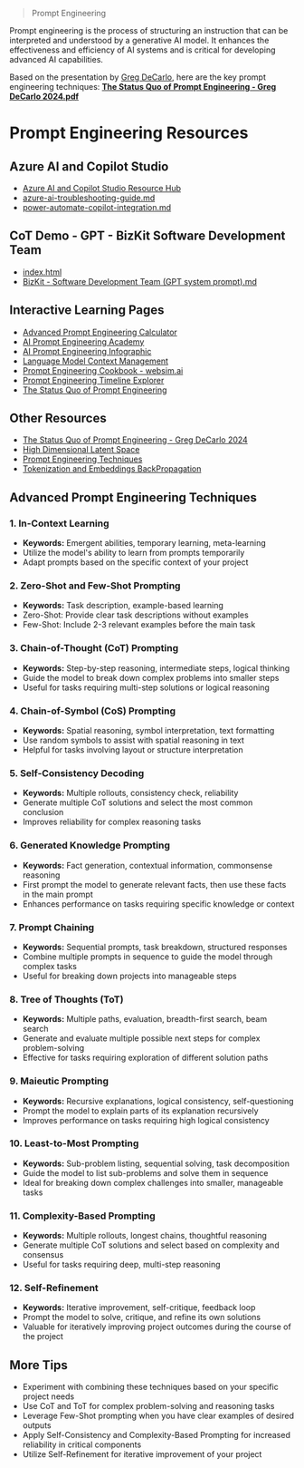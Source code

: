 > Prompt Engineering

Prompt engineering is the process of structuring an instruction that can be interpreted and understood by a generative AI model. It enhances the effectiveness and efficiency of AI systems and is critical for developing advanced AI capabilities.

Based on the presentation by [Greg DeCarlo](https://linktr.ee/mrinreality), here are the key prompt engineering techniques:
**[The Status Quo of Prompt Engineering - Greg DeCarlo 2024.pdf](The-Status-Quo-of-Prompt-Engineering--Greg-DeCarlo-2024.pdf)**

# Prompt Engineering Resources

## Azure AI and Copilot Studio
- [Azure AI and Copilot Studio Resource Hub](Azure%20AI%20and%20Copilot%20Studio/Azure%20AI%20and%20Copilot%20Studio%20Resource%20Hub.html)
- [azure-ai-troubleshooting-guide.md](Azure%20AI%20and%20Copilot%20Studio/azure-ai-troubleshooting-guide.md)
- [power-automate-copilot-integration.md](Azure%20AI%20and%20Copilot%20Studio/power-automate-copilot-integration.md)

## CoT Demo - GPT - BizKit Software Development Team
- [index.html](GPT%20-%20BizKit%20Software%20Development%20Team/output/index.html)
- [BizKit - Software Development Team (GPT system prompt).md](GPT%20-%20BizKit%20Software%20Development%20Team/BizKit%20-%20Software%20Development%20Team%20(GPT%20system%20prompt).md)

## Interactive Learning Pages
- [Advanced Prompt Engineering Calculator](Interactive%20Learning%20Pages/Advanced%20Prompt%20Engineering%20Calculator.html)
- [AI Prompt Engineering Academy](Interactive%20Learning%20Pages/AI%20Prompt%20Engineering%20Academy.html)
- [AI Prompt Engineering Infographic](Interactive%20Learning%20Pages/AI%20Prompt%20Engineering%20Infographic.html)
- [Language Model Context Management](Interactive%20Learning%20Pages/Language%20Model%20Context%20Management.html)
- [Prompt Engineering Cookbook - websim.ai](Interactive%20Learning%20Pages/Prompt%20Engineering%20Cookbook%20-%20websim.ai.html)
- [Prompt Engineering Timeline Explorer](Interactive%20Learning%20Pages/Prompt%20Engineering%20Timeline%20Explorer.html)
- [The Status Quo of Prompt Engineering](Interactive%20Learning%20Pages/The%20Status%20Quo%20of%20Prompt%20Engineering.html)

## Other Resources
- [The Status Quo of Prompt Engineering - Greg DeCarlo 2024](The-Status-Quo-of-Prompt-Engineering--Greg-DeCarlo-2024.pdf)
- [High Dimensional Latent Space](High-Dimensional-Latent-Space.png)
- [Prompt Engineering Techniques](prompt-engineering-techniques.md)
- [Tokenization and Embeddings BackPropagation](Tokenization-and-Embeddings-BackPropagation.png)


## Advanced Prompt Engineering Techniques

### 1. In-Context Learning
- **Keywords:** Emergent abilities, temporary learning, meta-learning
- Utilize the model's ability to learn from prompts temporarily
- Adapt prompts based on the specific context of your project

### 2. Zero-Shot and Few-Shot Prompting
- **Keywords:** Task description, example-based learning
- Zero-Shot: Provide clear task descriptions without examples
- Few-Shot: Include 2-3 relevant examples before the main task

### 3. Chain-of-Thought (CoT) Prompting
- **Keywords:** Step-by-step reasoning, intermediate steps, logical thinking
- Guide the model to break down complex problems into smaller steps
- Useful for tasks requiring multi-step solutions or logical reasoning

### 4. Chain-of-Symbol (CoS) Prompting
- **Keywords:** Spatial reasoning, symbol interpretation, text formatting
- Use random symbols to assist with spatial reasoning in text
- Helpful for tasks involving layout or structure interpretation

### 5. Self-Consistency Decoding
- **Keywords:** Multiple rollouts, consistency check, reliability
- Generate multiple CoT solutions and select the most common conclusion
- Improves reliability for complex reasoning tasks

### 6. Generated Knowledge Prompting
- **Keywords:** Fact generation, contextual information, commonsense reasoning
- First prompt the model to generate relevant facts, then use these facts in the main prompt
- Enhances performance on tasks requiring specific knowledge or context

### 7. Prompt Chaining
- **Keywords:** Sequential prompts, task breakdown, structured responses
- Combine multiple prompts in sequence to guide the model through complex tasks
- Useful for breaking down projects into manageable steps

### 8. Tree of Thoughts (ToT)
- **Keywords:** Multiple paths, evaluation, breadth-first search, beam search
- Generate and evaluate multiple possible next steps for complex problem-solving
- Effective for tasks requiring exploration of different solution paths

### 9. Maieutic Prompting
- **Keywords:** Recursive explanations, logical consistency, self-questioning
- Prompt the model to explain parts of its explanation recursively
- Improves performance on tasks requiring high logical consistency

### 10. Least-to-Most Prompting
- **Keywords:** Sub-problem listing, sequential solving, task decomposition
- Guide the model to list sub-problems and solve them in sequence
- Ideal for breaking down complex challenges into smaller, manageable tasks

### 11. Complexity-Based Prompting
- **Keywords:** Multiple rollouts, longest chains, thoughtful reasoning
- Generate multiple CoT solutions and select based on complexity and consensus
- Useful for tasks requiring deep, multi-step reasoning

### 12. Self-Refinement
- **Keywords:** Iterative improvement, self-critique, feedback loop
- Prompt the model to solve, critique, and refine its own solutions
- Valuable for iteratively improving project outcomes during the course of the project

## More Tips
- Experiment with combining these techniques based on your specific project needs
- Use CoT and ToT for complex problem-solving and reasoning tasks
- Leverage Few-Shot prompting when you have clear examples of desired outputs
- Apply Self-Consistency and Complexity-Based Prompting for increased reliability in critical components
- Utilize Self-Refinement for iterative improvement of your project
